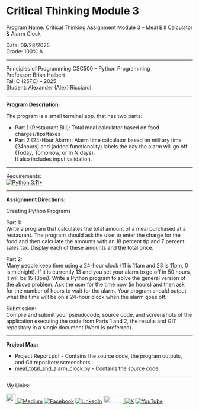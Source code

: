 ﻿# Critical Thinking Module 3
Program Name: Critical Thinking Assignment Module 3 – Meal Bill Calculator & Alarm Clock

Data:  09/28/2025  
Grade: 100% A

---

Principles of Programming CSC500 – Python Programming   
Professor: Brian Holbert  
Fall C (25FC) – 2025   
Student: Alexander (Alex) Ricciardi

---

**Program Description:**

The program is a small terminal app. that has two parts:
- Part 1 (Restaurant Bill): Total meal calculator based on food charges/tips/taxes
- Part 2 (24-Hour Alarm): Alarm time calculator based on military time (24hours)  and (added functionality) labels the day the alarm will go off (Today, Tomorrow, or In N days).  
It also includes input validation.


---

Requirements:  
[![Python 3.11+](https://img.shields.io/badge/python-3.11+-blue.svg)](https://www.python.org/downloads/)

---

**Assignment Directions:**  

Creating Python Programs  

Part 1:  
Write a program that calculates the total amount of a meal purchased at a restaurant. The program should ask the user to enter the charge for the food and then calculate the amounts with an 18 percent tip and 7 percent sales tax. Display each of these amounts and the total price.

Part 2:  
Many people keep time using a 24-hour clock (11 is 11am and 23 is 11pm, 0 is midnight). If it is currently 13 and you set your alarm to go off in 50 hours, it will be 15 (3pm). Write a Python program to solve the general version of the above problem. Ask the user for the time now (in hours) and then ask for the number of hours to wait for the alarm. Your program should output what the time will be on a 24-hour clock when the alarm goes off.

Submission:  
Compile and submit your pseudocode, source code, and screenshots of the application executing the code from Parts 1 and 2, the results and GIT repository in a single document (Word is preferred).

---

**Project Map:**

- Project Report.pdf - Contains the source code, the program outputs, and Git repository  screenshots
- meal_total_and_alarm_clock.py - Contains the source code

---

My Links:   

<span><a href="https://www.alexomegapy.com" target="_blank"><img width="25" height="25" src="https://github.com/user-attachments/assets/a8e0ea66-5d8f-43b3-8fff-2c3d74d57f53"></span>    [![Medium](https://img.shields.io/badge/Medium-12100E?style=for-the-badge&logo=medium&logoColor=whit)](https://medium.com/@alex.omegapy)    [![Facebook](https://img.shields.io/badge/Facebook-%231877F2.svg?logo=Facebook&logoColor=white)](https://www.facebook.com/profile.php?id=100089638857137)    [![LinkedIn](https://img.shields.io/badge/LinkedIn-%230077B5.svg?logo=linkedin&logoColor=white)](https://linkedin.com/in/alex-ricciardi)    <span><a href="https://www.threads.net/@alexomegapy?hl=en" target="_blank"><img width="53" height="20" src="https://github.com/user-attachments/assets/58c9e833-4501-42e4-b4fe-39ffafba99b2"></span>    [![X](https://img.shields.io/badge/X-black.svg?logo=X&logoColor=white)](https://x.com/AlexOmegapy)    [![YouTube](https://img.shields.io/badge/YouTube-%23FF0000.svg?logo=YouTube&logoColor=white)](https://www.youtube.com/channel/UC4rMaQ7sqywMZkfS1xGh2AA) 

